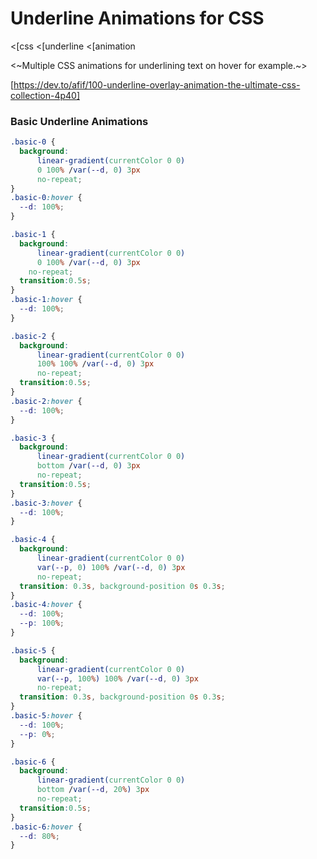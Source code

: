 # Underline Animations for CSS
<[css
<[underline
<[animation

<~Multiple CSS animations for underlining text on hover for example.~>

[https://dev.to/afif/100-underline-overlay-animation-the-ultimate-css-collection-4p40]

### Basic Underline Animations
```css
.basic-0 {
  background: 
      linear-gradient(currentColor 0 0) 
      0 100% /var(--d, 0) 3px 
      no-repeat;
}
.basic-0:hover {
  --d: 100%;
}

.basic-1 {
  background: 
      linear-gradient(currentColor 0 0) 
      0 100% /var(--d, 0) 3px 
    no-repeat;
  transition:0.5s;
}
.basic-1:hover {
  --d: 100%;
}

.basic-2 {
  background: 
      linear-gradient(currentColor 0 0) 
      100% 100% /var(--d, 0) 3px 
      no-repeat;
  transition:0.5s;
}
.basic-2:hover {
  --d: 100%;
}

.basic-3 {
  background: 
      linear-gradient(currentColor 0 0) 
      bottom /var(--d, 0) 3px 
      no-repeat;
  transition:0.5s;
}
.basic-3:hover {
  --d: 100%;
}

.basic-4 {
  background: 
      linear-gradient(currentColor 0 0) 
      var(--p, 0) 100% /var(--d, 0) 3px 
      no-repeat;
  transition: 0.3s, background-position 0s 0.3s;
}
.basic-4:hover {
  --d: 100%;
  --p: 100%;
}

.basic-5 {
  background: 
      linear-gradient(currentColor 0 0) 
      var(--p, 100%) 100% /var(--d, 0) 3px 
      no-repeat;
  transition: 0.3s, background-position 0s 0.3s;
}
.basic-5:hover {
  --d: 100%;
  --p: 0%;
}

.basic-6 {
  background: 
      linear-gradient(currentColor 0 0) 
      bottom /var(--d, 20%) 3px 
      no-repeat;
  transition:0.5s;
}
.basic-6:hover {
  --d: 80%;
}
```


```css

```
